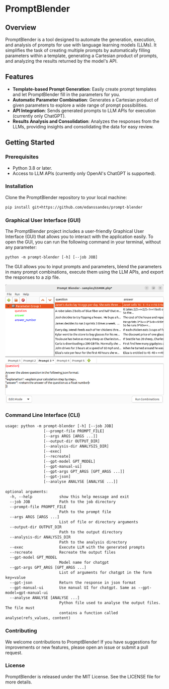 # PromptBlender

## Overview

PromptBlender is a tool designed to automate the generation, execution, and analysis of prompts for use with language learning models (LLMs). It simplifies the task of creating multiple prompts by automatically filling parameters within a template, generating a Cartesian product of prompts, and analyzing the results returned by the model's API.

## Features

- **Template-based Prompt Generation**: Easily create prompt templates and let PromptBlender fill in the parameters for you.
- **Automatic Parameter Combination**: Generates a Cartesian product of given parameters to explore a wide range of prompt possibilities.
- **API Integration**: Sends generated prompts to LLM APIs for execution (currently only ChatGPT).
- **Results Analysis and Consolidation**: Analyzes the responses from the LLMs, providing insights and consolidating the data for easy review.

## Getting Started

### Prerequisites

- Python 3.8 or later.
- Access to LLM APIs (currently only OpenAI's ChatGPT is supported).

### Installation

Clone the PromptBlender repository to your local machine:

```bash
pip install git+https://github.com/edanssandes/prompt-blender
```

### Graphical User Interface (GUI)

The PromptBlender project includes a user-friendly Graphical User Interface (GUI) that allows you to interact with the application easily. To open the GUI, you can run the following command in your terminal, without any parameter:

```
python -m prompt-blender [-h] [--job JOB] 
```

The GUI allows you to input prompts and parameters, blend the parameters in many prompt combinations, execute them using the LLM APIs, and export the responses to a zip file.


![Main Window](<docs/imgs/screenshot_main.png>)


### Command Line Interface (CLI)

```
usage: python -m prompt-blender [-h] [--job JOB] 
                 [--prompt-file PROMPT_FILE] 
                 [--args ARGS [ARGS ...]] 
                 [--output-dir OUTPUT_DIR] 
                 [--analysis-dir ANALYSIS_DIR] 
                 [--exec] 
                 [--recreate]
                 [--gpt-model GPT_MODEL] 
                 [--gpt-manual-ui] 
                 [--gpt-args GPT_ARGS [GPT_ARGS ...]] 
                 [--gpt-json]
                 [--analyse ANALYSE [ANALYSE ...]]

optional arguments:
  -h, --help            show this help message and exit
  --job JOB             Path to the job directory
  --prompt-file PROMPT_FILE
                        Path to the prompt file
  --args ARGS [ARGS ...]
                        List of file or directory arguments
  --output-dir OUTPUT_DIR
                        Path to the output directory
  --analysis-dir ANALYSIS_DIR
                        Path to the analysis directory
  --exec                Execute LLM with the generated prompts
  --recreate            Recreate the output files
  --gpt-model GPT_MODEL
                        Model name for chatgpt
  --gpt-args GPT_ARGS [GPT_ARGS ...]
                        List of arguments for chatgpt in the form key=value
  --gpt-json            Return the response in json format
  --gpt-manual-ui       Use manual UI for chatgpt. Same as --gpt-model=gpt-manual-ui
  --analyse ANALYSE [ANALYSE ...]
                        Python file used to analyse the output files. The file must 
                        contains a function called analyse(refs_values, content)
```

### Contributing
We welcome contributions to PromptBlender! If you have suggestions for improvements or 
new features, please open an issue or submit a pull request.

### License
PromptBlender is released under the MIT License. See the LICENSE file for more details.


